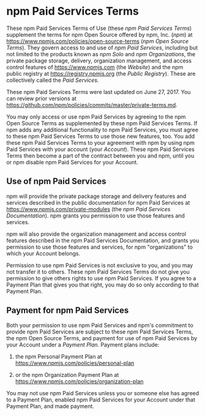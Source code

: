 # npm Paid Services Terms

These npm Paid Services Terms of Use (these _npm Paid Services Terms_)
supplement the terms for npm Open Source offered by npm, Inc.
(_npm_) at <https://www.npmjs.com/policies/open-source-terms> (_npm Open
Source Terms_). They govern access to and use of _npm Paid Services_,
including but not limited to the products known as  _npm Solo_ and
_npm Organizations_, the private package storage, delivery,
organization management, and access control features of
<https://www.npmjs.com> (the _Website_) and the npm public registry
at <https://registry.npmjs.org> (the _Public Registry_). These are
collectively called the _Paid Services_.

These npm Paid Services Terms were last updated on
June 27, 2017.
You can review prior versions at
<https://github.com/npm/policies/commits/master/private-terms.md>.

You may only access or use npm Paid Services by agreeing to the npm
Open Source Terms as supplemented by these npm Paid Services Terms. If
npm adds any additional functionality to npm Paid Services, you must
agree to these npm Paid Services Terms to use those new features, too.
You add these npm Paid Services Terms to your agreement with npm by
using npm Paid Services with your account (your _Account_). These
npm Paid Services Terms then become a part of the contract between you
and npm, until you or npm disable npm Paid Services for your Account.

## Use of npm Paid Services

npm will provide the private package storage and delivery features and
services described in the public documentation for npm Paid Services
at <https://www.npmjs.com/private-modules> (the _npm Paid Services
Documentation_). npm grants you permission to use those features and
services.

npm will also provide the organization management and access control
features described in the npm Paid Services Documentation, and grants
you permission to use those features and services, for npm
"organizations" to which your Account belongs.

Permission to use npm Paid Services is not exclusive to you, and you
may not transfer it to others. These npm Paid Services Terms do not
give you permission to give others rights to use npm Paid Services.
If you agree to a Payment Plan that gives you that right, you may do so
only according to that Payment Plan.

## Payment for npm Paid Services

Both your permission to use npm Paid Services and npm's commitment to
provide npm Paid Services are subject to these npm Paid Services
Terms, the npm Open Source Terms, and payment for use of npm Paid
Services by your Account under a _Payment Plan_. Payment plans include:

1. the npm Personal Payment Plan at
   <https://www.npmjs.com/policies/personal-plan>

2. or the npm Organization Payment Plan at
   <https://www.npmjs.com/policies/organization-plan>

You may not use npm Paid Services unless you or someone else has
agreed to a Payment Plan, enabled npm Paid Services for your Account
under that Payment Plan, and made payment.
